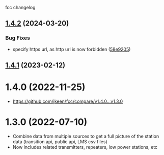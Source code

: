 fcc changelog

## [1.4.2](https://github.com/jkeen/fcc/compare/v1.4.1...v1.4.2) (2024-03-20)


### Bug Fixes

* specify https url, as http url is now forbidden ([58e9205](https://github.com/jkeen/fcc/commit/58e9205c21a7c40286984f9b1a3980cf42466a9f))

## [1.4.1](https://github.com/jkeen/fcc/compare/v1.4.0...v1.4.1) (2023-02-12)

# 1.4.0 (2022-11-25)
 - https://github.com/jkeen/fcc/compare/v1.4.0...v1.3.0

# 1.3.0 (2022-07-10)
- Combine data from multiple sources to get a full picture of the station data (transition api, public api, LMS csv files)
- Now includes related transmitters, repeaters, low power stations, etc
